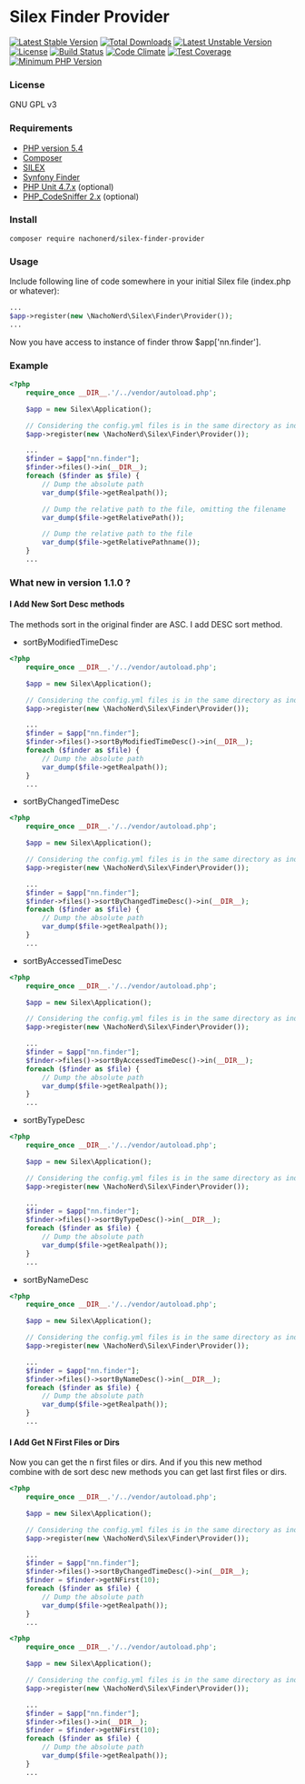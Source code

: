 Silex Finder Provider
===============
[![Latest Stable Version](https://poser.pugx.org/nachonerd/silex-finder-provider/v/stable)](https://packagist.org/packages/nachonerd/silex-finder-provider) [![Total Downloads](https://poser.pugx.org/nachonerd/silex-finder-provider/downloads)](https://packagist.org/packages/nachonerd/silex-finder-provider) [![Latest Unstable Version](https://poser.pugx.org/nachonerd/silex-finder-provider/v/unstable)](https://packagist.org/packages/nachonerd/silex-finder-provider) [![License](https://poser.pugx.org/nachonerd/silex-finder-provider/license)](https://packagist.org/packages/nachonerd/silex-finder-provider) [![Build Status](https://travis-ci.org/nachonerd/silex_finder_provider.svg?branch=master)](https://travis-ci.org/nachonerd/silex_finder_provider) [![Code Climate](https://codeclimate.com/github/nachonerd/silex_finder_provider/badges/gpa.svg)](https://codeclimate.com/github/nachonerd/silex_finder_provider) [![Test Coverage](https://codeclimate.com/github/nachonerd/silex_finder_provider/badges/coverage.svg)](https://codeclimate.com/github/nachonerd/silex_finder_provider/coverage)
[![Minimum PHP Version](https://img.shields.io/badge/php-%3E%3D%205.4-8892BF.svg?style=flat-square)](https://php.net/)

### License
GNU GPL v3

### Requirements
- [PHP version 5.4](http://php.net/releases/5_4_0.php)
- [Composer](https://getcomposer.org/)
- [SILEX](http://silex.sensiolabs.org/)
- [Synfony Finder](http://symfony.com/doc/current/components/finder.html)
- [PHP Unit 4.7.x](https://phpunit.de/) (optional)
- [PHP_CodeSniffer 2.x](http://pear.php.net/package/PHP_CodeSniffer/redirected) (optional)

### Install

```
composer require nachonerd/silex-finder-provider
```

### Usage

Include following line of code somewhere in your initial Silex file (index.php or whatever):

```php
...
$app->register(new \NachoNerd\Silex\Finder\Provider());
...
```
Now you have access to instance of finder throw $app['nn.finder'].

### Example

```php
<?php
    require_once __DIR__.'/../vendor/autoload.php';

    $app = new Silex\Application();

    // Considering the config.yml files is in the same directory as index.php
    $app->register(new \NachoNerd\Silex\Finder\Provider());

    ...
    $finder = $app["nn.finder"];
    $finder->files()->in(__DIR__);
    foreach ($finder as $file) {
        // Dump the absolute path
        var_dump($file->getRealpath());

        // Dump the relative path to the file, omitting the filename
        var_dump($file->getRelativePath());

        // Dump the relative path to the file
        var_dump($file->getRelativePathname());
    }
    ...
```

### What new in version __1.1.0__ ?

#### I Add New Sort Desc methods

The methods sort in the original finder are ASC. I add DESC sort method.

- sortByModifiedTimeDesc

```php
<?php
    require_once __DIR__.'/../vendor/autoload.php';

    $app = new Silex\Application();

    // Considering the config.yml files is in the same directory as index.php
    $app->register(new \NachoNerd\Silex\Finder\Provider());

    ...
    $finder = $app["nn.finder"];
    $finder->files()->sortByModifiedTimeDesc()->in(__DIR__);
    foreach ($finder as $file) {
        // Dump the absolute path
        var_dump($file->getRealpath());
    }
    ...
```

- sortByChangedTimeDesc

```php
<?php
    require_once __DIR__.'/../vendor/autoload.php';

    $app = new Silex\Application();

    // Considering the config.yml files is in the same directory as index.php
    $app->register(new \NachoNerd\Silex\Finder\Provider());

    ...
    $finder = $app["nn.finder"];
    $finder->files()->sortByChangedTimeDesc()->in(__DIR__);
    foreach ($finder as $file) {
        // Dump the absolute path
        var_dump($file->getRealpath());
    }
    ...
```

- sortByAccessedTimeDesc

```php
<?php
    require_once __DIR__.'/../vendor/autoload.php';

    $app = new Silex\Application();

    // Considering the config.yml files is in the same directory as index.php
    $app->register(new \NachoNerd\Silex\Finder\Provider());

    ...
    $finder = $app["nn.finder"];
    $finder->files()->sortByAccessedTimeDesc()->in(__DIR__);
    foreach ($finder as $file) {
        // Dump the absolute path
        var_dump($file->getRealpath());
    }
    ...
```

- sortByTypeDesc

```php
<?php
    require_once __DIR__.'/../vendor/autoload.php';

    $app = new Silex\Application();

    // Considering the config.yml files is in the same directory as index.php
    $app->register(new \NachoNerd\Silex\Finder\Provider());

    ...
    $finder = $app["nn.finder"];
    $finder->files()->sortByTypeDesc()->in(__DIR__);
    foreach ($finder as $file) {
        // Dump the absolute path
        var_dump($file->getRealpath());
    }
    ...
```

- sortByNameDesc

```php
<?php
    require_once __DIR__.'/../vendor/autoload.php';

    $app = new Silex\Application();

    // Considering the config.yml files is in the same directory as index.php
    $app->register(new \NachoNerd\Silex\Finder\Provider());

    ...
    $finder = $app["nn.finder"];
    $finder->files()->sortByNameDesc()->in(__DIR__);
    foreach ($finder as $file) {
        // Dump the absolute path
        var_dump($file->getRealpath());
    }
    ...
```
#### I Add Get N First Files or Dirs
Now you can get the n first files or dirs. And if you this new method combine
with de sort desc new methods you can get last first files or dirs.

```php
<?php
    require_once __DIR__.'/../vendor/autoload.php';

    $app = new Silex\Application();

    // Considering the config.yml files is in the same directory as index.php
    $app->register(new \NachoNerd\Silex\Finder\Provider());

    ...
    $finder = $app["nn.finder"];
    $finder->files()->sortByChangedTimeDesc()->in(__DIR__);
    $finder = $finder->getNFirst(10);
    foreach ($finder as $file) {
        // Dump the absolute path
        var_dump($file->getRealpath());
    }
    ...
```

```php
<?php
    require_once __DIR__.'/../vendor/autoload.php';

    $app = new Silex\Application();

    // Considering the config.yml files is in the same directory as index.php
    $app->register(new \NachoNerd\Silex\Finder\Provider());

    ...
    $finder = $app["nn.finder"];
    $finder->files()->in(__DIR__);
    $finder = $finder->getNFirst(10);
    foreach ($finder as $file) {
        // Dump the absolute path
        var_dump($file->getRealpath());
    }
    ...
```
